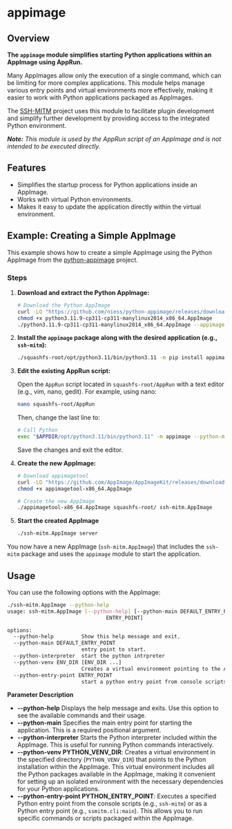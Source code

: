 # appimage

## Overview

**The `appimage` module simplifies starting Python applications within an AppImage using AppRun.**

Many AppImages allow only the execution of a single command, which can be limiting for more complex applications.
This module helps manage various entry points and virtual environments more effectively, making it easier to work with Python applications packaged as AppImages.

The [SSH-MITM](https://github.com/ssh-mitm/ssh-mitm) project uses this module to facilitate plugin development and simplify further development by providing access to the integrated Python environment.

_**Note:** This module is used by the AppRun script of an AppImage and is not intended to be executed directly._



## Features

- Simplifies the startup process for Python applications inside an AppImage.
- Works with virtual Python environments.
- Makes it easy to update the application directly within the virtual environment.

## Example: Creating a Simple AppImage

This example shows how to create a simple AppImage using the Python AppImage from the [python-appimage](https://github.com/niess/python-appimage) project.

### Steps

1. **Download and extract the Python AppImage:**

    ```sh
    # Download the Python AppImage
    curl -LO "https://github.com/niess/python-appimage/releases/download/python3.11/python3.11.9-cp311-cp311-manylinux2014_x86_64.AppImage"
    chmod +x python3.11.9-cp311-cp311-manylinux2014_x86_64.AppImage
    ./python3.11.9-cp311-cp311-manylinux2014_x86_64.AppImage --appimage-extract
    ```

2. **Install the `appimage` package along with the desired application (e.g., `ssh-mitm`):**

    ```sh
    ./squashfs-root/opt/python3.11/bin/python3.11 -m pip install appimage ssh-mitm
    ```

3. **Edit the existing AppRun script:**

    Open the `AppRun` script located in `squashfs-root/AppRun` with a text editor (e.g., vim, nano, gedit). For example, using nano:

    ```sh
    nano squashfs-root/AppRun
    ```

    Then, change the last line to:

    ```sh
    # Call Python
    exec "$APPDIR/opt/python3.11/bin/python3.11" -m appimage --python-main ssh-mitm "$@"
    ```

    Save the changes and exit the editor.


4. **Create the new AppImage:**

    ```sh
    # Download appimagetool
    curl -LO "https://github.com/AppImage/AppImageKit/releases/download/continuous/appimagetool-x86_64.AppImage"
    chmod +x appimagetool-x86_64.AppImage

    # Create the new AppImage
    ./appimagetool-x86_64.AppImage squashfs-root/ ssh-mitm.AppImage
    ```

5. **Start the created AppImage**

    ```sh
    ./ssh-mitm.AppImage server
    ```


You now have a new AppImage (`ssh-mitm.AppImage`) that includes the `ssh-mitm` package and uses the `appimage` module to start the application.

## Usage

You can use the following options with the AppImage:

```sh
./ssh-mitm.AppImage --python-help
usage: ssh-mitm.AppImage [--python-help] [--python-main DEFAULT_ENTRY_POINT] [--python-interpreter | --python-venv ENV_DIR [ENV_DIR ...] | --python-entry-point
                                ENTRY_POINT]

options:
  --python-help         Show this help message and exit.
  --python-main DEFAULT_ENTRY_POINT
                        entry point to start.
  --python-interpreter  start the python intrpreter
  --python-venv ENV_DIR [ENV_DIR ...]
                        Creates a virtual environment pointing to the AppImage. Shortcut for '--python-interpreter -m venv ENV_DIR --system-site-packages'.
  --python-entry-point ENTRY_POINT
                        start a python entry point from console scripts (e.g. ssh-mitm)
```

**Parameter Description**

- **--python-help** Displays the help message and exits. Use this option to see the available commands and their usage.
- **--python-main** Specifies the main entry point for starting the application. This is a required positional argument.
- **--python-interpreter** Starts the Python interpreter included within the AppImage. This is useful for running Python commands interactively.
- **--python-venv PYTHON_VENV_DIR**: Creates a virtual environment in the specified directory (`PYTHON_VENV_DIR`) that points to the Python installation within the AppImage. This virtual environment includes all the Python packages available in the AppImage, making it convenient for setting up an isolated environment with the necessary dependencies for your Python applications.
- **--python-entry-point PYTHON_ENTRY_POINT**: Executes a specified Python entry point from the console scripts (e.g., `ssh-mitm`) or as a Python entry point (e.g., `ssmitm.cli:main`). This allows you to run specific commands or scripts packaged within the AppImage.
